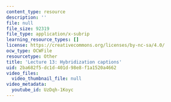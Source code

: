 ```yaml
---
content_type: resource
description: ''
file: null
file_size: 92319
file_type: application/x-subrip
learning_resource_types: []
license: https://creativecommons.org/licenses/by-nc-sa/4.0/
ocw_type: OCWFile
resourcetype: Other
title: 'Lecture 13: Hybridization captions'
uid: 2ba682f5-dc1d-401d-98e8-f1a1520a4662
video_files:
  video_thumbnail_file: null
video_metadata:
  youtube_id: UzDqh-1Koyc
---
```

